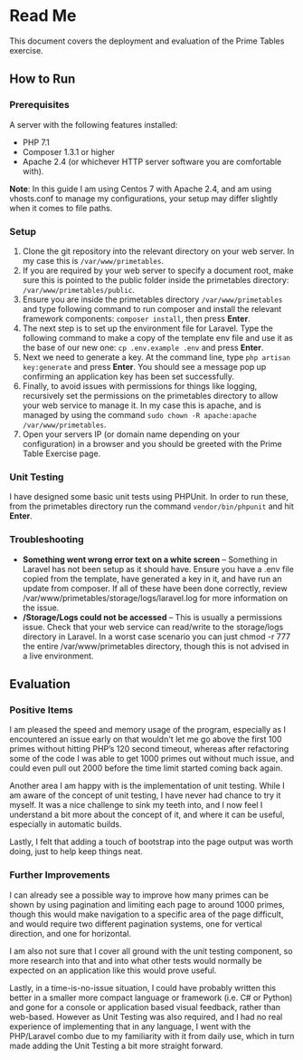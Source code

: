# Read Me
This document covers the deployment and evaluation of the Prime Tables exercise. 

## How to Run
### Prerequisites
A server with the following features installed:
* PHP 7.1
* Composer 1.3.1 or higher
* Apache 2.4 (or whichever HTTP server software you are comfortable with).

**Note**: In this guide I am using Centos 7 with Apache 2.4, and am using vhosts.conf to manage my configurations, your setup may differ slightly when it comes to file paths. 

### Setup
1. Clone the git repository into the relevant directory on your web server. In my case this is `/var/www/primetables`.
2. If you are required by your web server to specify a document root, make sure this is pointed to the public folder inside the primetables directory: `/var/www/primetables/public`.
3. Ensure you are inside the primetables directory `/var/www/primetables` and type following command to run composer and install the relevant framework components: `composer install`, then press **Enter**.
4. The next step is to set up the environment file for Laravel. Type the following command to make a copy of the template env file and use it as the base of our new one: `cp .env.example .env` and press **Enter**.
5. Next we need to generate a key. At the command line, type `php artisan key:generate` and press **Enter**. You should see a message pop up confirming an application key has been set successfully.
6. Finally, to avoid issues with permissions for things like logging, recursively set the permissions on the primetables directory to allow your web service to manage it. In my case this is apache, and is managed by using the command `sudo chown -R apache:apache /var/www/primetables`.
7. Open your servers IP (or domain name depending on your configuration) in a browser and you should be greeted with the Prime Table Exercise page.

### Unit Testing
I have designed some basic unit tests using PHPUnit. In order to run these, from the primetables directory run the command `vendor/bin/phpunit` and hit **Enter**.

### Troubleshooting
* **Something went wrong error text on a white screen** – Something in Laravel has not been setup as it should have. Ensure you have a .env file copied from the template, have generated a key in it, and have run an update from composer. If all of these have been done correctly, review /var/www/primetables/storage/logs/laravel.log for more information on the issue. 
* **/Storage/Logs could not be accessed** – This is usually a permissions issue. Check that your web service can read/write to the storage/logs directory in Laravel. In a worst case scenario you can just chmod -r 777 the entire /var/www/primetables directory, though this is not advised in a live environment.  

## Evaluation
### Positive Items
I am pleased the speed and memory usage of the program, especially as I encountered an issue early on that wouldn't let me go above the first 100 primes without hitting PHP’s 120 second timeout, whereas after refactoring some of the code I was able to get 1000 primes out without much issue, and could even pull out 2000 before the time limit started coming back again.

Another area I am happy with is the implementation of unit testing. While I am aware of the concept of unit testing, I have never had chance to try it myself. It was a nice challenge to sink my teeth into, and I now feel I understand a bit more about the concept of it, and where it can be useful, especially in automatic builds.

Lastly, I felt that adding a touch of bootstrap into the page output was worth doing, just to help keep things neat. 

### Further Improvements
I can already see a possible way to improve how many primes can be shown by using pagination and limiting each page to around 1000 primes, though this would make navigation to a specific area of the page difficult, and would require two different pagination systems, one for vertical direction, and one for horizontal. 

I am also not sure that I cover all ground with the unit testing component, so more research into that and into what other tests would normally be expected on an application like this would prove useful. 

Lastly, in a time-is-no-issue situation, I could have probably written this better in a smaller more compact language or framework (i.e. C# or Python) and gone for a console or application based visual feedback, rather than web-based. However as Unit Testing was also required, and I had no real experience of implementing that in any language, I went with the PHP/Laravel combo due to my familiarity with it from daily use, which in turn made adding the Unit Testing a bit more straight forward. 

